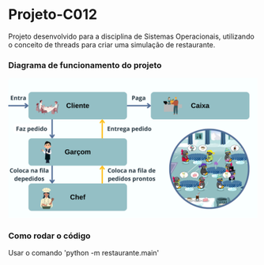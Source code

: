 # Projeto-C012
Projeto desenvolvido para a disciplina de Sistemas Operacionais, utilizando o conceito de threads para criar uma simulação de restaurante. 

### Diagrama de funcionamento do projeto 

![Diagrama de funcionamento do projeto](2.png)

### Como rodar o código
Usar o comando 'python -m restaurante.main'
